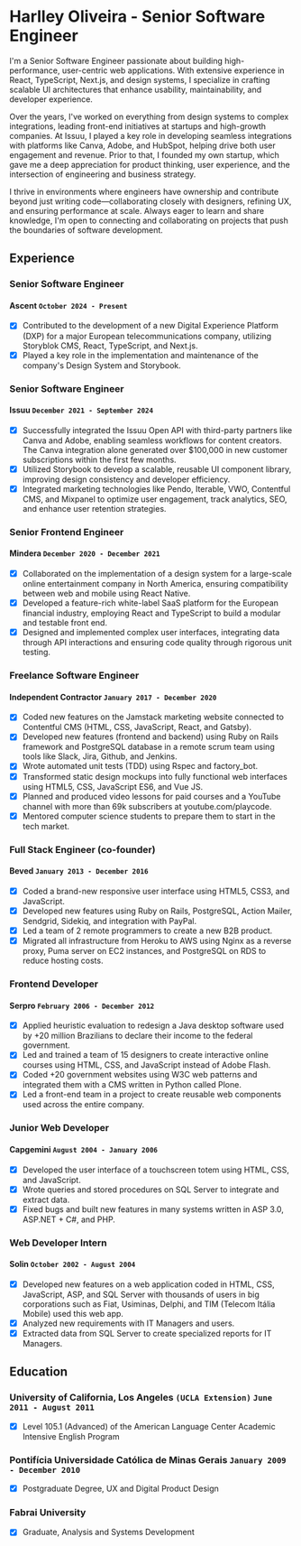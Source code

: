 # Harlley Oliveira - Senior Software Engineer

I'm a Senior Software Engineer passionate about building high-performance, user-centric web applications. With extensive experience in React, TypeScript, Next.js, and design systems, I specialize in crafting scalable UI architectures that enhance usability, maintainability, and developer experience.

Over the years, I've worked on everything from design systems to complex integrations, leading front-end initiatives at startups and high-growth companies. At Issuu, I played a key role in developing seamless integrations with platforms like Canva, Adobe, and HubSpot, helping drive both user engagement and revenue. Prior to that, I founded my own startup, which gave me a deep appreciation for product thinking, user experience, and the intersection of engineering and business strategy.

I thrive in environments where engineers have ownership and contribute beyond just writing code—collaborating closely with designers, refining UX, and ensuring performance at scale. Always eager to learn and share knowledge, I'm open to connecting and collaborating on projects that push the boundaries of software development.

## Experience

### **Senior Software Engineer**
#### Ascent `October 2024 - Present`

- [x] Contributed to the development of a new Digital Experience Platform (DXP) for a major European telecommunications company, utilizing Storyblok CMS, React, TypeScript, and Next.js.
- [x] Played a key role in the implementation and maintenance of the company's Design System and Storybook.

### **Senior Software Engineer**
#### Issuu `December 2021 - September 2024`

- [x] Successfully integrated the Issuu Open API with third-party partners like Canva and Adobe, enabling seamless workflows for content creators. The Canva integration alone generated over $100,000 in new customer subscriptions within the first few months.
- [x] Utilized Storybook to develop a scalable, reusable UI component library, improving design consistency and developer efficiency.
- [x] Integrated marketing technologies like Pendo, Iterable, VWO, Contentful CMS, and Mixpanel to optimize user engagement, track analytics, SEO, and enhance user retention strategies.

### **Senior Frontend Engineer**
#### Mindera `December 2020 - December 2021`

- [x] Collaborated on the implementation of a design system for a large-scale online entertainment company in North America, ensuring compatibility between web and mobile using React Native.
- [x] Developed a feature-rich white-label SaaS platform for the European financial industry, employing React and TypeScript to build a modular and testable front end.
- [x] Designed and implemented complex user interfaces, integrating data through API interactions and ensuring code quality through rigorous unit testing.

### **Freelance Software Engineer**
#### Independent Contractor `January 2017 - December 2020`

- [x] Coded new features on the Jamstack marketing website connected to Contentful CMS (HTML, CSS, JavaScript, React, and Gatsby).
- [x] Developed new features (frontend and backend) using Ruby on Rails framework and PostgreSQL database in a remote scrum team using tools like Slack, Jira, Github, and Jenkins.
- [x] Wrote automated unit tests (TDD) using Rspec and factory_bot.
- [x] Transformed static design mockups into fully functional web interfaces using HTML5, CSS, JavaScript ES6, and Vue JS.
- [x] Planned and produced video lessons for paid courses and a YouTube channel with more than 69k subscribers at youtube.com/playcode.
- [x] Mentored computer science students to prepare them to start in the tech market.

### **Full Stack Engineer (co-founder)**
#### Beved `January 2013 - December 2016`

- [x] Coded a brand-new responsive user interface using HTML5, CSS3, and JavaScript.
- [x] Developed new features using Ruby on Rails, PostgreSQL, Action Mailer, Sendgrid, Sidekiq, and integration with PayPal.
- [x] Led a team of 2 remote programmers to create a new B2B product.
- [x] Migrated all infrastructure from Heroku to AWS using Nginx as a reverse proxy, Puma server on EC2 instances, and PostgreSQL on RDS to reduce hosting costs.

### **Frontend Developer**
#### Serpro `February 2006 - December 2012`

- [x] Applied heuristic evaluation to redesign a Java desktop software used by +20 million Brazilians to declare their income to the federal government.
- [x] Led and trained a team of 15 designers to create interactive online courses using HTML, CSS, and JavaScript instead of Adobe Flash.
- [x] Coded +20 government websites using W3C web patterns and integrated them with a CMS written in Python called Plone.
- [x] Led a front-end team in a project to create reusable web components used across the entire company.

### **Junior Web Developer**
#### Capgemini `August 2004 - January 2006`

- [x] Developed the user interface of a touchscreen totem using HTML, CSS, and JavaScript.
- [x] Wrote queries and stored procedures on SQL Server to integrate and extract data.
- [x] Fixed bugs and built new features in many systems written in ASP 3.0, ASP.NET + C#, and PHP.

### **Web Developer Intern**
#### Solin `October 2002 - August 2004`

- [x] Developed new features on a web application coded in HTML, CSS, JavaScript, ASP, and SQL Server with thousands of users in big corporations such as Fiat, Usiminas, Delphi, and TIM (Telecom Itália Mobile) used this web app.
- [x] Analyzed new requirements with IT Managers and users.
- [x] Extracted data from SQL Server to create specialized reports for IT Managers.

## Education

### University of California, Los Angeles `(UCLA Extension)` `June 2011 - August 2011`
- [x] Level 105.1 (Advanced) of the American Language Center Academic Intensive English Program

### Pontifícia Universidade Católica de Minas Gerais `January 2009 - December 2010`
- [x] Postgraduate Degree, UX and Digital Product Design

### Fabrai University
- [x] Graduate, Analysis and Systems Development
